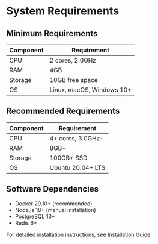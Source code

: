 # System Requirements

## Minimum Requirements

| Component | Requirement |
|-----------|-------------|
| CPU | 2 cores, 2.0GHz |
| RAM | 4GB |
| Storage | 10GB free space |
| OS | Linux, macOS, Windows 10+ |

## Recommended Requirements

| Component | Requirement |
|-----------|-------------|
| CPU | 4+ cores, 3.0GHz+ |
| RAM | 8GB+ |
| Storage | 100GB+ SSD |
| OS | Ubuntu 20.04+ LTS |

## Software Dependencies

- Docker 20.10+ (recommended)
- Node.js 18+ (manual installation)
- PostgreSQL 13+
- Redis 6+

For detailed installation instructions, see [Installation Guide](../installation/index.md).